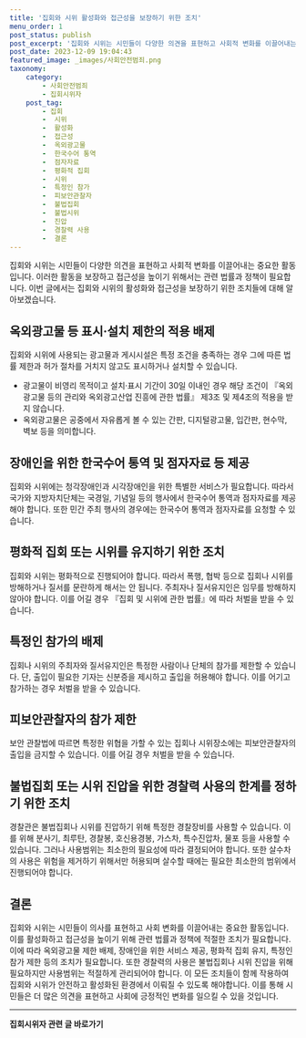 ```yaml
---
title: '집회와 시위 활성화와 접근성을 보장하기 위한 조치'
menu_order: 1
post_status: publish
post_excerpt: '집회와 시위는 시민들이 다양한 의견을 표현하고 사회적 변화를 이끌어내는 중요한 활동입니다. 이러한 활동을 보장하고 접근성을 높이기 위해서는 관련 법률과 정책이 필요합니다. 이번 글에서는 집회와 시위의 활성화와 접근성을 보장하기 위한 조치들에 대해 알아보겠습니다.'
post_date: 2023-12-09 19:04:43
featured_image: _images/사회안전범죄.png
taxonomy:
    category:
        - 사회안전범죄
        - 집회시위자
    post_tag:
        - 집회
        -  시위
        -  활성화
        -  접근성
        -  옥외광고물
        -  한국수어 통역
        -  점자자료
        -  평화적 집회
        -  시위
        -  특정인 참가
        -  피보안관찰자
        -  불법집회
        -  불법시위
        -  진압
        -  경찰력 사용
        -  결론
---
```



집회와 시위는 시민들이 다양한 의견을 표현하고 사회적 변화를 이끌어내는 중요한 활동입니다. 이러한 활동을 보장하고 접근성을 높이기 위해서는 관련 법률과 정책이 필요합니다. 이번 글에서는 집회와 시위의 활성화와 접근성을 보장하기 위한 조치들에 대해 알아보겠습니다.

## 옥외광고물 등 표시·설치 제한의 적용 배제

집회와 시위에 사용되는 광고물과 게시시설은 특정 조건을 충족하는 경우 그에 따른 법률 제한과 허가 절차를 거치지 않고도 표시하거나 설치할 수 있습니다.
- 광고물이 비영리 목적이고 설치·표시 기간이 30일 이내인 경우 해당 조건이 『옥외광고물 등의 관리와 옥외광고산업 진흥에 관한 법률』 제3조 및 제4조의 적용을 받지 않습니다.
- 옥외광고물은 공중에서 자유롭게 볼 수 있는 간판, 디지털광고물, 입간판, 현수막, 벽보 등을 의미합니다.

## 장애인을 위한 한국수어 통역 및 점자자료 등 제공

집회와 시위에는 청각장애인과 시각장애인을 위한 특별한 서비스가 필요합니다. 따라서 국가와 지방자치단체는 국경일, 기념일 등의 행사에서 한국수어 통역과 점자자료를 제공해야 합니다. 또한 민간 주최 행사의 경우에는 한국수어 통역과 점자자료를 요청할 수 있습니다.

## 평화적 집회 또는 시위를 유지하기 위한 조치

집회와 시위는 평화적으로 진행되어야 합니다. 따라서 폭행, 협박 등으로 집회나 시위를 방해하거나 질서를 문란하게 해서는 안 됩니다. 주최자나 질서유지인은 임무를 방해하지 않아야 합니다. 이를 어길 경우 『집회 및 시위에 관한 법률』에 따라 처벌을 받을 수 있습니다.

## 특정인 참가의 배제

집회나 시위의 주최자와 질서유지인은 특정한 사람이나 단체의 참가를 제한할 수 있습니다. 단, 출입이 필요한 기자는 신분증을 제시하고 출입을 허용해야 합니다. 이를 어기고 참가하는 경우 처벌을 받을 수 있습니다.

## 피보안관찰자의 참가 제한

보안 관찰법에 따르면 특정한 위협을 가할 수 있는 집회나 시위장소에는 피보안관찰자의 출입을 금지할 수 있습니다. 이를 어길 경우 처벌을 받을 수 있습니다.

## 불법집회 또는 시위 진압을 위한 경찰력 사용의 한계를 정하기 위한 조치

경찰관은 불법집회나 시위를 진압하기 위해 특정한 경찰장비를 사용할 수 있습니다. 이를 위해 분사기, 최루탄, 경찰봉, 호신용경봉, 가스차, 특수진압차, 물포 등을 사용할 수 있습니다. 그러나 사용범위는 최소한의 필요성에 따라 결정되어야 합니다. 또한 살수차의 사용은 위험을 제거하기 위해서만 허용되며 살수할 때에는 필요한 최소한의 범위에서 진행되어야 합니다.

## 결론

집회와 시위는 시민들이 의사를 표현하고 사회 변화를 이끌어내는 중요한 활동입니다. 이를 활성화하고 접근성을 높이기 위해 관련 법률과 정책에 적절한 조치가 필요합니다. 이에 따라 옥외광고물 제한 배제, 장애인을 위한 서비스 제공, 평화적 집회 유지, 특정인 참가 제한 등의 조치가 필요합니다. 또한 경찰력의 사용은 불법집회나 시위 진압을 위해 필요하지만 사용범위는 적절하게 관리되어야 합니다. 이 모든 조치들이 함께 작용하여 집회와 시위가 안전하고 활성화된 환경에서 이뤄질 수 있도록 해야합니다. 이를 통해 시민들은 더 많은 의견을 표현하고 사회에 긍정적인 변화를 일으킬 수 있을 것입니다.
<!-- wp:separator -->
<hr class="wp-block-separator has-alpha-channel-opacity"/>
<!-- /wp:separator -->

<!-- wp:group {"backgroundColor":"base","layout":{"type":"constrained"}} -->
<div class="wp-block-group has-base-background-color has-background"><!-- wp:paragraph {"align":"center","fontSize":"medium"} -->
<p class="has-text-align-center has-large-font-size"><strong>집회시위자 관련 글 바로가기</strong></p>
<!-- /wp:paragraph -->


<!-- wp:latest-posts
{"categories":[{"id":30996,"count":19,"description":"","link":"https://uknowlaw.com/category/%ec%a7%91%ed%9a%8c%ec%8b%9c%ec%9c%84%ec%9e%90/","name":"집회시위자","slug":"집회시위자","taxonomy":"category","parent":0,"meta":[],"_links":{"self":[{"href":"https://uknowlaw.com/wp-json/wp/v2/categories/30996"}],"collection":[{"href":"https://uknowlaw.com/wp-json/wp/v2/categories"}],"about":[{"href":"https://uknowlaw.com/wp-json/wp/v2/taxonomies/category"}],"wp:post_type":[{"href":"https://uknowlaw.com/wp-json/wp/v2/posts?categories=30996"}],"curies":[{"name":"wp","href":"https://api.w.org/{rel}","templated":true}]}}],"postsToShow":100,"excerptLength":28,"postLayout":"grid","columns":2,"featuredImageAlign":"left","featuredImageSizeSlug":"large","fontSize":"small"} /--></div>
<!-- /wp:group -->